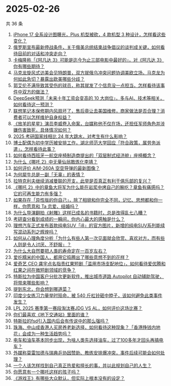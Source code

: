 # 2025-02-26

共 36 条

<!-- BEGIN ZHIHUQUESTIONS -->
<!-- 最后更新时间 Wed Feb 26 2025 03:17:37 GMT+0800 (China Standard Time) -->
1. [iPhone 17 全系设计图曝光，Plus 机型被砍，4 款机型 3 种设计，怎样看这些变化？](https://www.zhihu.com/question/13194702893)
1. [俄罗斯宣布最新停战条件，关于俄美总统结束战争倡议的谈判成关键，如何看待目前的对话和冲突走向？](https://www.zhihu.com/question/13296842584)
1. [卡梅隆称「《阿凡达 3》可能是迄今为止三部电影中最好的」，对《阿凡达 3》你有哪些期待？](https://www.zhihu.com/question/13133127906)
1. [马克龙旋风式访美会见特朗普，双方就俄乌冲突问题协调美欧立场，马克龙为何如此急切？暴露出欧美哪些分歧？](https://www.zhihu.com/question/13301592967)
1. [郭艾伦不满导致其受伤的球员，称其就发了个信息没一点担当，怎样看待该事件中双方的做法？](https://www.zhihu.com/question/12839533673)
1. [DeepSeek预测「未来十年工资会变高的 10 大岗位」，多与AI、技术等相关，如何看待这一预测？](https://www.zhihu.com/question/12930594912)
1. [联想笔记本保修期内风扇坏了，售后竟让去美国维修，商家做法是否合理？消费者可以怎样维护自身权益？](https://www.zhihu.com/question/13190941666)
1. [《放羊的星星》演员李威卷入命案，台媒称他不仅在场，还担任军师角色并涉嫌伤害致死，具体情况如何？](https://www.zhihu.com/question/13253987000)
1. [2025 考研国家线相比 24 年大跳水，对考生有什么影响？](https://www.zhihu.com/question/13223443552)
1. [博士配偶为初中学历被安排工作，湖北师范大学回应「符合政策，属劳务派遣」，怎样看待此事？](https://www.zhihu.com/question/13286722569)
1. [如何看待西班牙一航空座椅制造商提出的「双层制式经济舱」座椅概念？](https://www.zhihu.com/question/12972768057)
1. [为什么《哪吒 2》中无量仙翁敢炼化李靖？](https://www.zhihu.com/question/12834645490)
1. [如何评价 AIM-260A 空空导弹的最新图像？](https://www.zhihu.com/question/13177033354)
1. [为何犀牛总是一副「无辜」的表情？](https://www.zhihu.com/question/9523645606)
1. [拉特克利夫继续消减曼联的开支，此举是否真正有利于俱乐部的复兴？](https://www.zhihu.com/question/13251388166)
1. [《哪吒 2》中的章鱼大将军为什么能在岩浆中烤自己的腕吃？章鱼有痛感吗？它的可再生能力有多强？](https://www.zhihu.com/question/12487226776)
1. [如果存在「异性版的你自己」，除了相貌和你完全不同，记忆、思想都和你一样，你愿意和 Ta 恋爱、结婚吗？](https://www.zhihu.com/question/12869648576)
1. [为什么导演翻拍《射雕》这样已成名的书籍时，总是改得乱七八糟？](https://www.zhihu.com/question/12559213256)
1. [考研查分看到成绩的一瞬间，你内心最大的感触是什么？](https://www.zhihu.com/question/12944329392)
1. [理想汽车正式发布首款纯电SUV「i8」的官方图片，新增的纯电SUV系列能续写混动系列之辉煌吗？](https://www.zhihu.com/question/13310890366)
1. [如何从心理角度分析「为什么有些人第一次见面就会欣赏、喜欢对方，而有些人则是令人讨厌、不舒服」？](https://www.zhihu.com/question/12866216231)
1. [为什么大自然要把人类的寿命定在一百岁左右？](https://www.zhihu.com/question/9960856998)
1. [爱吃糯米的中国人，都用它捣腾出了哪些意想不到的花样？](https://www.zhihu.com/question/12618519988)
1. [爱奇艺 CEO 龚宇点名指责红果短剧「滥用市场支配地位」，如何看待爱优腾和红果之间在微短剧领域的竞争？](https://www.zhihu.com/question/12834303234)
1. [特斯拉为中国客户分批次更新软件，推出城市道路 Autopilot 自动辅助驾驶，将带来哪些影响？](https://www.zhihu.com/question/13301614773)
1. [提到东北，你会想到哪道菜？](https://www.zhihu.com/question/9376046211)
1. [印度少女练习力量举时殒命，被 540 斤杠铃砸中脖子，该如何避免此类事件发生？](https://www.zhihu.com/question/12795553001)
1. [LPL 2025 赛季第一赛段淘汰赛JDG VS AL，如何评价这场比赛？](https://www.zhihu.com/question/13334053114)
1. [你们最喜欢《地下交通站》里面的谁？](https://www.zhihu.com/question/656402729)
1. [特斯拉的fsd引入国内后会有传说中的那么强吗？](https://www.zhihu.com/question/661050214)
1. [珠海、中山成香港人买房养老新选择，如何看待这种现象？「香港挣钱内地花」会成为一种生活趋势吗？](https://www.zhihu.com/question/12813369340)
1. [电车和油车基本同步出现，为啥人类先选择油车，过了100多年才回头再搞电车？](https://www.zhihu.com/question/13138938605)
1. [外媒称莫雷加德与瑞典乒协因赞助、教练安排爆冲突，事件后续可能会如何处理？](https://www.zhihu.com/question/13235789399)
1. [一个人该怎样找到自己真正热爱和擅长的事，并以此规划自己的人生？](https://www.zhihu.com/question/399452902)
1. [你愿意有一个哪吒这样的孩子吗？](https://www.zhihu.com/question/12389066028)
1. [《游戏王》有哪些大众默认，但实际上根本没有的设定？](https://www.zhihu.com/question/667905347)
<!-- END ZHIHUQUESTIONS -->
